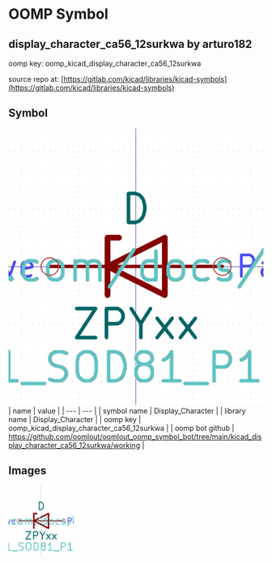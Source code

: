 # OOMP Symbol  
## display_character_ca56_12surkwa  by arturo182  
  
oomp key: oomp_kicad_display_character_ca56_12surkwa  
  
source repo at: [https://gitlab.com/kicad/libraries/kicad-symbols](https://gitlab.com/kicad/libraries/kicad-symbols)  
## Symbol  
  
[![working.png](working_600.png)](working.png)  
| name | value | 
| --- | --- | 
| symbol name | Display_Character | 
| library name | Display_Character | 
| oomp key | oomp_kicad_display_character_ca56_12surkwa | 
| oomp bot github | https://github.com/oomlout/oomlout_oomp_symbol_bot/tree/main/kicad_display_character_ca56_12surkwa/working | 
## Images  
  
[![working.png](working_140.png)](working.png)  
